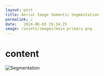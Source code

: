 ```yaml
---
layout: post
title: Aerial Image Sementic Segmentation
permalink: /
date:   2024-06-03 19:34:25
image: /assets/images/main_primary.png
---
```


# content
![Segmentation](/assets/article_images/data_prep.png)

